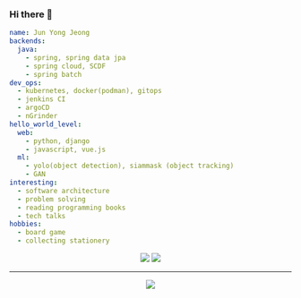### Hi there 👋

```yaml
name: Jun Yong Jeong
backends:
  java:
    - spring, spring data jpa
    - spring cloud, SCDF
    - spring batch 
dev_ops:
  - kubernetes, docker(podman), gitops
  - jenkins CI
  - argoCD
  - nGrinder
hello_world_level:
  web:
    - python, django
    - javascript, vue.js
  ml:
    - yolo(object detection), siammask (object tracking)
    - GAN
interesting:
  - software architecture
  - problem solving
  - reading programming books
  - tech talks
hobbies:
  - board game
  - collecting stationery
```

<div align=center>
  <a align=center href="https://velog.io/@jundragon"><img src="https://img.shields.io/badge/velog-1DBF73?style=flat-square&logo=Vimeo&logoColor=white"/></a>
  <img src="http://mazassumnida.wtf/api/mini/generate_badge?boj=programmer_jjy"/>
</div>
<div align=center>
  <hr>
    <a href="https://hits.seeyoufarm.com"><img src="https://hits.seeyoufarm.com/api/count/incr/badge.svg?url=https%3A%2F%2Fgithub.com%2Fjundragon%2Fhit-counter&count_bg=%23236C1B&title_bg=%23555555&icon=github.svg&icon_color=%23E7E7E7&title=hits&edge_flat=false"/></a>
</div>

<!--
**jundragon/jundragon** is a ✨ _special_ ✨ repository because its `README.md` (this file) appears on your GitHub profile.

Here are some ideas to get you started:

- 🔭 I’m currently working on ...
- 🌱 I’m currently learning ...
- 👯 I’m looking to collaborate on ...
- 🤔 I’m looking for help with ...
- 💬 Ask me about ...
- 📫 How to reach me: ...
- 😄 Pronouns: ...
- ⚡ Fun fact: ...
-->
